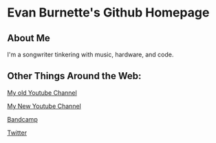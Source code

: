 # Evan Burnette's Github Homepage

## About Me
I'm a songwriter tinkering with music, hardware, and code.

## Other Things Around the Web:
[My old Youtube Channel](Youtube.com/user/EvanBurnettemusic2)

[My New Youtube Channel](Youtube.com/user/EvanBurnettemusic)

[Bandcamp](evanburnettemusic.bandcamp.com)

[Twitter](https://twitter.com/emburnette)

##
